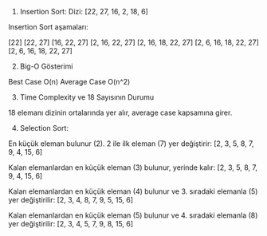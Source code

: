 1. Insertion Sort:
Dizi: [22, 27, 16, 2, 18, 6]

Insertion Sort aşamaları:

[22]
[22, 27]
[16, 22, 27]
[2, 16, 22, 27]
[2, 16, 18, 22, 27]
[2, 6, 16, 18, 22, 27]
[2, 6, 16, 18, 22, 27]

2. Big-O Gösterimi

Best Case O(n)
Average Case O(n^2)

3. Time Complexity ve 18 Sayısının Durumu

18 elemanı dizinin ortalarında yer alır, average case kapsamına girer.

4. Selection Sort:

En küçük eleman bulunur (2). 2 ile ilk eleman (7) yer değiştirir:
[2, 3, 5, 8, 7, 9, 4, 15, 6]

Kalan elemanlardan en küçük eleman (3) bulunur, yerinde kalır:
[2, 3, 5, 8, 7, 9, 4, 15, 6]

Kalan elemanlardan en küçük eleman (4) bulunur ve 3. sıradaki elemanla (5) yer değiştirilir:
[2, 3, 4, 8, 7, 9, 5, 15, 6]

Kalan elemanlardan en küçük eleman (5) bulunur ve 4. sıradaki elemanla (8) yer değiştirilir:
[2, 3, 4, 5, 7, 9, 8, 15, 6]